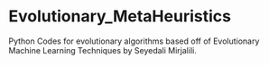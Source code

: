 # Evolutionary_MetaHeuristics

Python Codes for evolutionary algorithms based off of Evolutionary Machine Learning Techniques by Seyedali Mirjalili. 
